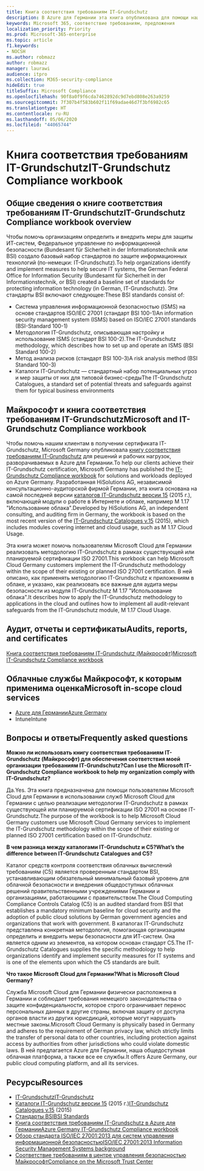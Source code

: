 ```yaml
---
title: Книга соответствия требованиям IT-Grundschutz
description: В Azure для Германии эта книга опубликована для помощи нашим клиентам в получении сертификата IT-Grundschutz.
keywords: Microsoft 365, соответствие требованиям, предложения
localization_priority: Priority
ms.prod: Microsoft-365-enterprise
ms.topic: article
f1.keywords:
- NOCSH
ms.author: robmazz
author: robmazz
manager: laurawi
audience: itpro
ms.collection: M365-security-compliance
hideEdit: true
titleSuffix: Microsoft Compliance
ms.openlocfilehash: 90f8a0f9f6cda7462892dc9d7ebd808e263a9259
ms.sourcegitcommit: 7f307b4f583b602f11f69adae46d7f3bf6982c65
ms.translationtype: HT
ms.contentlocale: ru-RU
ms.lasthandoff: 05/06/2020
ms.locfileid: "44065744"
---
```

# <a name="it-grundschutz-compliance-workbook"></a><span data-ttu-id="ea6f7-104">Книга соответствия требованиям IT-Grundschutz</span><span class="sxs-lookup"><span data-stu-id="ea6f7-104">IT-Grundschutz Compliance workbook</span></span>

## <a name="it-grundschutz-compliance-workbook-overview"></a><span data-ttu-id="ea6f7-105">Общие сведения о книге соответствия требованиям IT-Grundschutz</span><span class="sxs-lookup"><span data-stu-id="ea6f7-105">IT-Grundschutz Compliance workbook overview</span></span>

<span data-ttu-id="ea6f7-106">Чтобы помочь организациям определить и внедрить меры для защиты ИТ-систем, Федеральное управление по информационной безопасности (Bundesamt für Sicherheit in der Informationstechnik или BSI) создало базовый набор стандартов по защите информационных технологий (по-немецки: IT-Grundschutz).</span><span class="sxs-lookup"><span data-stu-id="ea6f7-106">To help organizations identify and implement measures to help secure IT systems, the German Federal Office for Information Security (Bundesamt für Sicherheit in der Informationstechnik, or BSI) created a baseline set of standards for protecting information technology (in German, IT-Grundschutz).</span></span> <span data-ttu-id="ea6f7-107">Эти стандарты BSI включают следующее:</span><span class="sxs-lookup"><span data-stu-id="ea6f7-107">These BSI standards consist of:</span></span>

- <span data-ttu-id="ea6f7-108">Система управления информационной безопасностью (ISMS) на основе стандартов ISO/IEC 27001 (стандарт BSI 100-1)</span><span class="sxs-lookup"><span data-stu-id="ea6f7-108">An information security management system (ISMS) based on ISO/IEC 27001 standards (BSI-Standard 100-1)</span></span>
- <span data-ttu-id="ea6f7-109">Методология IT-Grundschutz, описывающая настройку и использование ISMS (стандарт BSI 100-2).</span><span class="sxs-lookup"><span data-stu-id="ea6f7-109">The IT-Grundschutz methodology, which describes how to set up and operate an ISMS (BSI Standard 100-2)</span></span>
- <span data-ttu-id="ea6f7-110">Метод анализа рисков (стандарт BSI 100-3)</span><span class="sxs-lookup"><span data-stu-id="ea6f7-110">A risk analysis method (BSI Standard 100-3)</span></span>
- <span data-ttu-id="ea6f7-111">Каталоги IT-Grundschutz — стандартный набор потенциальных угроз и мер защиты от них для типовой бизнес-среды</span><span class="sxs-lookup"><span data-stu-id="ea6f7-111">The IT-Grundschutz Catalogues, a standard set of potential threats and safeguards against them for typical business environments</span></span>

## <a name="microsoft-and-it-grundschutz-compliance-workbook"></a><span data-ttu-id="ea6f7-112">Майкрософт и книга соответствия требованиям IT-Grundschutz</span><span class="sxs-lookup"><span data-stu-id="ea6f7-112">Microsoft and IT-Grundschutz Compliance workbook</span></span>

<span data-ttu-id="ea6f7-113">Чтобы помочь нашим клиентам в получении сертификата IT-Grundschutz, Microsoft Germany опубликовала [книгу соответствия требованиям IT-Grundschutz](https://aka.ms/grundschutzworkbook) для решений и рабочих нагрузок, разворачиваемых в Azure для Германии.</span><span class="sxs-lookup"><span data-stu-id="ea6f7-113">To help our clients achieve their IT-Grundschutz certification, Microsoft Germany has published the [IT-Grundschutz Compliance workbook](https://aka.ms/grundschutzworkbook) for solutions and workloads deployed on Azure Germany.</span></span> <span data-ttu-id="ea6f7-114">Разработанная HiSolutions AG, независимой консультационно-аудиторской фирмой Германии, эта книга основана на самой последней версии [каталогов IT-Grundschutz версии 15](https://www.bsi.bund.de/SharedDocs/Downloads/DE/BSI/Grundschutz/International/GSK_15_EL_EN_Draft.pdf?__blob=publicationFile&v=2) (2015 г.), включающей модули о работе в Интернете и облаке, например M 1.17 "Использование облака".</span><span class="sxs-lookup"><span data-stu-id="ea6f7-114">Developed by HiSolutions AG, an independent consulting, and auditing firm in Germany, the workbook is based on the most recent version of the [IT-Grundschutz Catalogues v.15](https://www.bsi.bund.de/SharedDocs/Downloads/DE/BSI/Grundschutz/International/GSK_15_EL_EN_Draft.pdf?__blob=publicationFile&v=2) (2015), which includes modules covering internet and cloud usage, such as M 1.17 Cloud Usage.</span></span>

<span data-ttu-id="ea6f7-115">Эта книга может помочь пользователям Microsoft Cloud для Германии реализовать методологию IT-Grundschutz в рамках существующей или планируемой сертификации ISO 27001.</span><span class="sxs-lookup"><span data-stu-id="ea6f7-115">This workbook can help Microsoft Cloud Germany customers implement the IT-Grundschutz methodology within the scope of their existing or planned ISO 27001 certification.</span></span> <span data-ttu-id="ea6f7-116">В ней описано, как применять методологию IT-Grundschutz к приложениям в облаке, и указано, как реализовать все важные для аудита меры безопасности из модуля IT-Grundschutz M 1.17 "Использование облака".</span><span class="sxs-lookup"><span data-stu-id="ea6f7-116">It describes how to apply the IT-Grundschutz methodology to applications in the cloud and outlines how to implement all audit-relevant safeguards from the IT-Grundschutz module, M 1.17 Cloud Usage.</span></span>

## <a name="audits-reports-and-certificates"></a><span data-ttu-id="ea6f7-117">Аудит, отчеты и сертификаты</span><span class="sxs-lookup"><span data-stu-id="ea6f7-117">Audits, reports, and certificates</span></span>

[<span data-ttu-id="ea6f7-118">Книга соответствия требованиям IT-Grundschutz (Майкрософт)</span><span class="sxs-lookup"><span data-stu-id="ea6f7-118">Microsoft IT-Grundschutz Compliance workbook</span></span>](https://aka.ms/grundschutzworkbook)

## <a name="microsoft-in-scope-cloud-services"></a><span data-ttu-id="ea6f7-119">Облачные службы Майкрософт, к которым применима оценка</span><span class="sxs-lookup"><span data-stu-id="ea6f7-119">Microsoft in-scope cloud services</span></span>

- [<span data-ttu-id="ea6f7-120">Azure для Германии</span><span class="sxs-lookup"><span data-stu-id="ea6f7-120">Azure Germany</span></span>](https://aka.ms/AzureCompliance)
- <span data-ttu-id="ea6f7-121">Intune</span><span class="sxs-lookup"><span data-stu-id="ea6f7-121">Intune</span></span>

## <a name="frequently-asked-questions"></a><span data-ttu-id="ea6f7-122">Вопросы и ответы</span><span class="sxs-lookup"><span data-stu-id="ea6f7-122">Frequently asked questions</span></span>

<span data-ttu-id="ea6f7-123">**Можно ли использовать книгу соответствия требованиям IT-Grundschutz (Майкрософт) для обеспечения соответствия моей организации требованиям IT-Grundschutz?**</span><span class="sxs-lookup"><span data-stu-id="ea6f7-123">**Can I use the Microsoft IT-Grundschutz Compliance workbook to help my organization comply with IT-Grundschutz?**</span></span>

<span data-ttu-id="ea6f7-124">Да.</span><span class="sxs-lookup"><span data-stu-id="ea6f7-124">Yes.</span></span> <span data-ttu-id="ea6f7-125">Эта книга предназначена для помощи пользователям Microsoft Cloud для Германии в использовании служб Microsoft Cloud для Германии с целью реализации методологии IT-Grundschutz в рамках существующей или планируемой сертификации ISO 27001 на основе IT-Grundschutz.</span><span class="sxs-lookup"><span data-stu-id="ea6f7-125">The purpose of the workbook is to help Microsoft Cloud Germany customers use Microsoft Cloud Germany services to implement the IT-Grundschutz methodology within the scope of their existing or planned ISO 27001 certification based on IT-Grundschutz.</span></span>

<span data-ttu-id="ea6f7-126">**В чем разница между каталогами IT-Grundschutz и C5?**</span><span class="sxs-lookup"><span data-stu-id="ea6f7-126">**What’s the difference between IT-Grundschutz Catalogues and C5?**</span></span>

<span data-ttu-id="ea6f7-127">Каталог средств контроля соответствия облачных вычислений требованиям (C5) является проверенным стандартом BSI, устанавливающим обязательный минимальный базовый уровень для облачной безопасности и внедрения общедоступных облачных решений правительственными учреждениями Германии и организациями, работающими с правительством.</span><span class="sxs-lookup"><span data-stu-id="ea6f7-127">The Cloud Computing Compliance Controls Catalog (C5) is an audited standard from BSI that establishes a mandatory minimum baseline for cloud security and the adoption of public cloud solutions by German government agencies and organizations that work with government.</span></span> <span data-ttu-id="ea6f7-128">В каталогах IT-Grundschutz представлена конкретная методология, помогающая организациям определить и внедрить меры безопасности для ИТ-систем. Она является одним из элементов, на котором основан стандарт C5.</span><span class="sxs-lookup"><span data-stu-id="ea6f7-128">The IT-Grundschutz Catalogues supplies the specific methodology to help organizations identify and implement security measures for IT systems and is one of the elements upon which the C5 standards are built.</span></span>

<span data-ttu-id="ea6f7-129">**Что такое Microsoft Cloud для Германии?**</span><span class="sxs-lookup"><span data-stu-id="ea6f7-129">**What is Microsoft Cloud Germany?**</span></span>

<span data-ttu-id="ea6f7-130">Служба Microsoft Cloud для Германии физически расположена в Германии и соблюдает требования немецкого законодательства о защите конфиденциальности, которое строго ограничивает перенос персональных данных в другие страны, включая защиту от доступа органов власти из других юрисдикций, которые могут нарушать местные законы.</span><span class="sxs-lookup"><span data-stu-id="ea6f7-130">Microsoft Cloud Germany is physically based in Germany and adheres to the requirement of German privacy law, which strictly limits the transfer of personal data to other countries, including protection against access by authorities from other jurisdictions who could violate domestic laws.</span></span> <span data-ttu-id="ea6f7-131">В ней предлагается Azure для Германии, наша общедоступная облачная платформа, а также все ее службы.</span><span class="sxs-lookup"><span data-stu-id="ea6f7-131">It offers Azure Germany, our public cloud computing platform, and all its services.</span></span>

## <a name="resources"></a><span data-ttu-id="ea6f7-132">Ресурсы</span><span class="sxs-lookup"><span data-stu-id="ea6f7-132">Resources</span></span>

- [<span data-ttu-id="ea6f7-133">IT-Grundschutz</span><span class="sxs-lookup"><span data-stu-id="ea6f7-133">IT-Grundschutz</span></span>](https://www.bsi.bund.de/EN/Topics/ITGrundschutz/ITGrundschutzHome/itgrundschutzhome_node.html;jsessionid=5ABC53411232B460035220974AE634C4.1_cid351)
- <span data-ttu-id="ea6f7-134">[Каталоги IT-Grundschutz версии 15](https://www.bsi.bund.de/SharedDocs/Downloads/DE/BSI/Grundschutz/International/GSK_15_EL_EN_Draft.pdf?__blob=publicationFile&v=2) (2015 г.)</span><span class="sxs-lookup"><span data-stu-id="ea6f7-134">[IT-Grundschutz Catalogues v.15](https://www.bsi.bund.de/SharedDocs/Downloads/DE/BSI/Grundschutz/International/GSK_15_EL_EN_Draft.pdf?__blob=publicationFile&v=2) (2015)</span></span>
- [<span data-ttu-id="ea6f7-135">Стандарты BSI</span><span class="sxs-lookup"><span data-stu-id="ea6f7-135">BSI Standards</span></span>](https://www.bsi.bund.de/EN/Publications/BSIStandards/BSIStandards_node.html)
- [<span data-ttu-id="ea6f7-136">Книга соответствия требованиям IT-Grundschutz в Azure для Германии</span><span class="sxs-lookup"><span data-stu-id="ea6f7-136">Azure Germany IT-Grundschutz Compliance workbook</span></span>](https://aka.ms/grundschutzworkbook)
- [<span data-ttu-id="ea6f7-137">Обзор стандарта ISO/IEC 27001:2013 для систем управления информационной безопасностью</span><span class="sxs-lookup"><span data-stu-id="ea6f7-137">ISO/IEC 27001:2013 Information Security Management Systems background</span></span>](offering-iso-27001.md)
- [<span data-ttu-id="ea6f7-138">Соответствие требованиям в центре управления безопасностью Майкрософт</span><span class="sxs-lookup"><span data-stu-id="ea6f7-138">Compliance on the Microsoft Trust Center</span></span>](https://www.microsoft.com/trust-center/compliance/compliance-overview)
